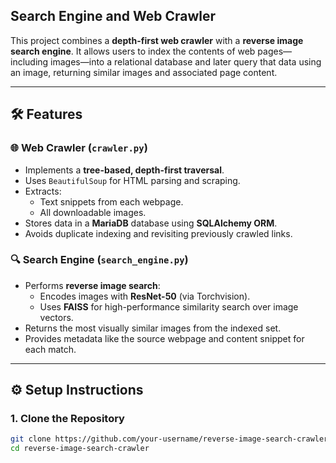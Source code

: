 ## Search Engine and Web Crawler

This project combines a **depth-first web crawler** with a **reverse image search engine**. It allows users to index the contents of web pages—including images—into a relational database and later query that data using an image, returning similar images and associated page content.

---

## 🛠️ Features

### 🌐 Web Crawler (`crawler.py`)
- Implements a **tree-based, depth-first traversal**.
- Uses `BeautifulSoup` for HTML parsing and scraping.
- Extracts:
  - Text snippets from each webpage.
  - All downloadable images.
- Stores data in a **MariaDB** database using **SQLAlchemy ORM**.
- Avoids duplicate indexing and revisiting previously crawled links.

### 🔍 Search Engine (`search_engine.py`)
- Performs **reverse image search**:
  - Encodes images with **ResNet-50** (via Torchvision).
  - Uses **FAISS** for high-performance similarity search over image vectors.
- Returns the most visually similar images from the indexed set.
- Provides metadata like the source webpage and content snippet for each match.

---

## ⚙️ Setup Instructions

### 1. Clone the Repository
```bash
git clone https://github.com/your-username/reverse-image-search-crawler.git
cd reverse-image-search-crawler
